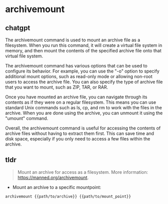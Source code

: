# archivemount 
## chatgpt 
The archivemount command is used to mount an archive file as a filesystem. When you run this command, it will create a virtual file system in memory, and then mount the contents of the specified archive file onto that virtual file system.

The archivemount command has various options that can be used to configure its behavior. For example, you can use the "-o" option to specify additional mount options, such as read-only mode or allowing non-root users to access the archive file. You can also specify the type of archive file that you want to mount, such as ZIP, TAR, or RAR.

Once you have mounted an archive file, you can navigate through its contents as if they were on a regular filesystem. This means you can use standard Unix commands such as ls, cp, and rm to work with the files in the archive. When you are done using the archive, you can unmount it using the "umount" command.

Overall, the archivemount command is useful for accessing the contents of archive files without having to extract them first. This can save time and disk space, especially if you only need to access a few files within the archive. 

## tldr 
 
> Mount an archive for access as a filesystem.
> More information: <https://manned.org/archivemount>.

- Mount an archive to a specific mountpoint:

`archivemount {{path/to/archive}} {{path/to/mount_point}}`
